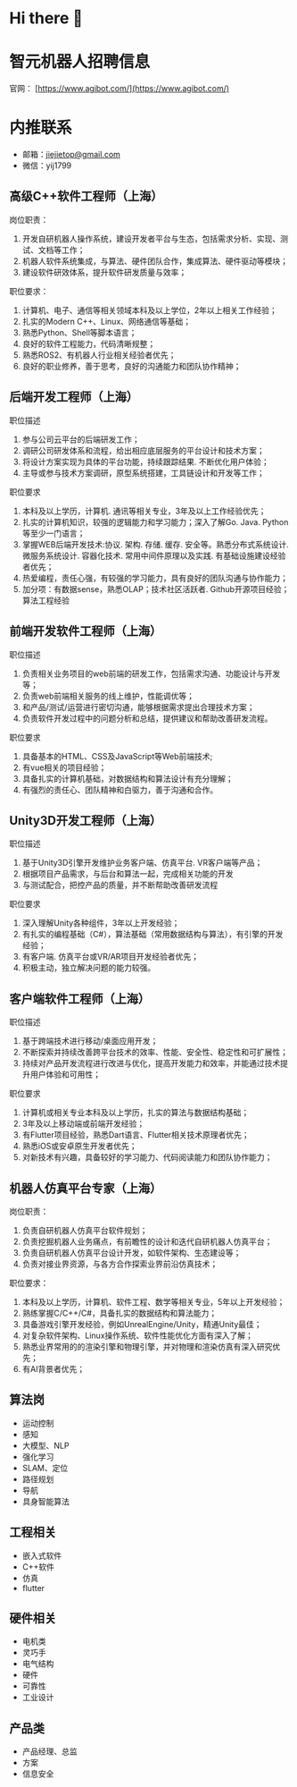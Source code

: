 
# Hi there 👋

# 智元机器人招聘信息
官网： [https://www.agibot.com/](https://www.agibot.com/)

# 内推联系 
- 邮箱：jiejietop@gmail.com
- 微信：yij1799

## 高级C++软件工程师（上海）

岗位职责：
1. 开发自研机器人操作系统，建设开发者平台与生态，包括需求分析、实现、测试、文档等工作；
2. 机器人软件系统集成，与算法、硬件团队合作，集成算法、硬件驱动等模块；
3. 建设软件研效体系，提升软件研发质量与效率；

职位要求：
1. 计算机、电子、通信等相关领域本科及以上学位，2年以上相关工作经验；
2. 扎实的Modern C++、Linux、网络通信等基础；
3. 熟悉Python、Shell等脚本语言；
4. 良好的软件工程能力，代码清晰规整；
5. 熟悉ROS2、有机器人行业相关经验者优先；
6. 良好的职业修养，善于思考，良好的沟通能力和团队协作精神；

## 后端开发工程师（上海）
职位描述
1. 参与公司云平台的后端研发工作；
2. 调研公司研发体系和流程，给出相应底层服务的平台设计和技术方案；
3. 将设计方案实现为具体的平台功能，持续跟踪结果. 不断优化用户体验；
4. 主导或参与技术方案调研，原型系统搭建，工具链设计和开发等工作；

职位要求
1. 本科及以上学历，计算机. 通讯等相关专业，3年及以上工作经验优先；
2. 扎实的计算机知识，较强的逻辑能力和学习能力；深入了解Go. Java. Python等至少一门语言；
3. 掌握WEB后端开发技术:协议. 架构. 存储. 缓存. 安全等。熟悉分布式系统设计. 微服务系统设计. 容器化技术. 常用中间件原理以及实践. 有基础设施建设经验者优先；
4. 热爱编程，责任心强，有较强的学习能力，具有良好的团队沟通与协作能力；
5. 加分项：有数据sense，熟悉OLAP；技术社区活跃者. Github开源项目经验；算法工程经验

## 前端开发软件工程师（上海）
职位描述
1. 负责相关业务项目的web前端的研发工作，包括需求沟通、功能设计与开发等；
2. 负责web前端相关服务的线上维护，性能调优等；
3. 和产品/测试/运营进行密切沟通，能够根据需求提出合理技术方案；
4. 负责软件开发过程中的问题分析和总结，提供建议和帮助改善研发流程。

职位要求
1. 具备基本的HTML、CSS及JavaScript等Web前端技术;
2. 有vue相关的项目经验；
3. 具备扎实的计算机基础，对数据结构和算法设计有充分理解；
4. 有强烈的责任心、团队精神和白驱力，善于沟通和合作。

## Unity3D开发工程师（上海）
职位描述
1. 基于Unity3D引擎开发维护业务客户端、仿真平台. VR客户端等产品；
2. 根据项目产品需求，与后台和算法一起，完成相关功能的开发
3. 与测试配合，把控产品的质量，并不断帮助改善研发流程

职位要求
1. 深入理解Unity各种组件，3年以上开发经验；
2. 有扎实的编程基础（C#），算法基础（常用数据结构与算法），有引擎的开发经验；
3. 有客户端. 仿真平台或VR/AR项目开发经验者优先；
4. 积极主动，独立解决问题的能力较强。

## 客户端软件工程师（上海）
职位描述
1. 基于跨端技术进行移动/桌面应用开发；
2. 不断探索并持续改善跨平台技术的效率、性能、安全性、稳定性和可扩展性；
3. 持续对产品开发流程进行改进与优化，提高开发能力和效率，并能通过技术提升用户体验和可用性；

职位要求
1. 计算机或相关专业本科及以上学历，扎实的算法与数据结构基础；
2. 3年及以上移动端或前端开发经验；
3. 有Flutter项目经验，熟悉Dart语言、Flutter相关技术原理者优先；
4. 熟悉iOS或安卓原生开发者优先；
5. 对新技术有兴趣，具备较好的学习能力、代码阅读能力和团队协作能力；

## 机器人仿真平台专家（上海）

岗位职责：
1. 负责自研机器人仿真平台软件规划；
2. 负责挖掘机器人业务痛点，有前瞻性的设计和迭代自研机器人仿真平台；
3. 负责自研机器人仿真平台设计开发，如软件架构、生态建设等；
4. 负责对接业界资源，与各方合作探索业界前沿仿真技术；

职位要求：
1. 本科及以上学历，计算机、软件工程、数学等相关专业，5年以上开发经验；
2. 熟练掌握C/C++/C#，具备扎实的数据结构和算法能力；
3. 具备游戏引擎开发经验，例如UnrealEngine/Unity，精通Unity最佳；
5. 对复杂软件架构、Linux操作系统、软件性能优化方面有深入了解；
4. 熟悉业界常用的的渲染引擎和物理引擎，并对物理和渲染仿真有深入研究优先；
6. 有AI背景者优先；

## 算法岗
- 运动控制
- 感知
- 大模型、NLP
- 强化学习
- SLAM、定位
- 路径规划
- 导航
- 具身智能算法

## 工程相关
- 嵌入式软件
- C++软件
- 仿真
- flutter

 ## 硬件相关
 - 电机类
 - 灵巧手
 - 电气结构
 - 硬件
 - 可靠性
 - 工业设计

## 产品类
- 产品经理、总监
- 方案
- 信息安全



